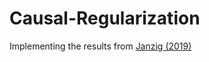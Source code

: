# Causal-Regularization
Implementing the results from [Janzig (2019)](https://arxiv.org/abs/1906.12179)
